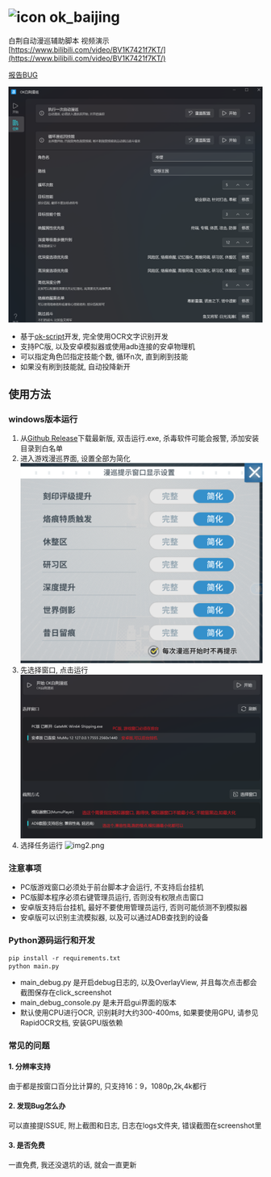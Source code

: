 # ![icon](icon.ico) ok_baijing

白荆自动漫巡辅助脚本
视频演示 [https://www.bilibili.com/video/BV1K7421f7KT/](https://www.bilibili.com/video/BV1K7421f7KT/)

[报告BUG](https://github.com/ok-oldking/ok-baijing/issues/new?assignees=ok-oldking&labels=bug&projects=&template=%E6%8A%A5%E5%91%8Abug-.md&title=%5BBUG%5D)

![img.png](readme/img.png)

* 基于[ok-script](https://github.com/ok-oldking/ok-script)开发, 完全使用OCR文字识别开发
* 支持PC版, 以及安卓模拟器或使用adb连接的安卓物理机
* 可以指定角色凹指定技能个数, 循环n次, 直到刷到技能
* 如果没有刷到技能就, 自动投降新开

## 使用方法

### windows版本运行

1. 从[Github Release](https://github.com/ok-oldking/ok_baijing/releases)下载最新版, 双击运行.exe, 杀毒软件可能会报警,
   添加安装目录到白名单
2. 进入游戏漫巡界面, 设置全部为简化
   ![img_3.png](readme/img_3.png)
3. 先选择窗口, 点击运行
   ![img.png](img.png)
4. 选择任务运行
   ![img2.png](img2.png)

### 注意事项

* PC版游戏窗口必须处于前台脚本才会运行, 不支持后台挂机
* PC版脚本程序必须右键管理员运行, 否则没有权限点击窗口
* 安卓版支持后台挂机, 最好不要使用管理员运行, 否则可能侦测不到模拟器
* 安卓版可以识别主流模拟器, 以及可以通过ADB查找到的设备

### Python源码运行和开发

```
pip install -r requirements.txt
python main.py
```

* main_debug.py 是开启debug日志的, 以及OverlayView, 并且每次点击都会截图保存在click_screenshot
* main_debug_console.py 是未开启gui界面的版本
* 默认使用CPU进行OCR, 识别耗时大约300-400ms, 如果要使用GPU, 请参见RapidOCR文档, 安装GPU版依赖

### 常见的问题

#### 1. 分辨率支持

由于都是按窗口百分比计算的, 只支持16：9，1080p,2k,4k都行

#### 2. 发现Bug怎么办

可以直接提ISSUE, 附上截图和日志, 日志在logs文件夹, 错误截图在screenshot里

#### 3. 是否免费

一直免费, 我还没退坑的话, 就会一直更新

  
